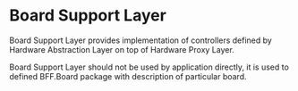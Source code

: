 # Board Support Layer

Board Support Layer provides implementation of controllers defined by Hardware
Abstraction Layer on top of Hardware Proxy Layer.

Board Support Layer should not be used by application directly, it is used to
defined BFF.Board package with description of particular board.
